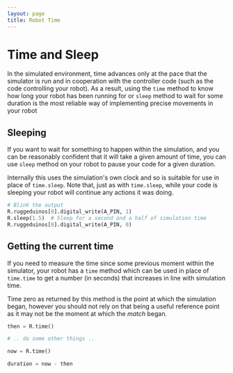 ```yaml
---
layout: page
title: Robot Time
---
```


# Time and Sleep

In the simulated environment, time advances only at the pace that the simulator
is run and in cooperation with the controller code (such as the code controlling
your robot). As a result, using the `time` method to know how long your robot has been
running for or `sleep` method to wait for some duration is the most reliable way of 
implementing precise movements in your robot

## Sleeping

If you want to wait for something to happen within the simulation, and you can
be reasonably confident that it will take a given amount of time, you can use
`sleep` method on your robot to pause your code for a given duration.

Internally this uses the simulation's own clock and so is suitable for use in
place of `time.sleep`. Note that, just as with `time.sleep`, while your code is
sleeping your robot will continue any actions it was doing.

``` python
# Blink the output
R.ruggeduinos[0].digital_write(A_PIN, 1)
R.sleep(1.5)  # Sleep for a second and a half of simulation time
R.ruggeduinos[0].digital_write(A_PIN, 0)
```

## Getting the current time

If you need to measure the time since some previous moment within the simulator,
your robot has a `time` method which can be used in place of `time.time` to get
a number (in seconds) that increases in line with simulation time.

Time zero as returned by this method is the point at which the simulation began,
however you should not rely on that being a useful reference point as it may not
be the moment at which the _match_ began.

``` python
then = R.time()

# .. do some other things ..

now = R.time()

duration = now - then
